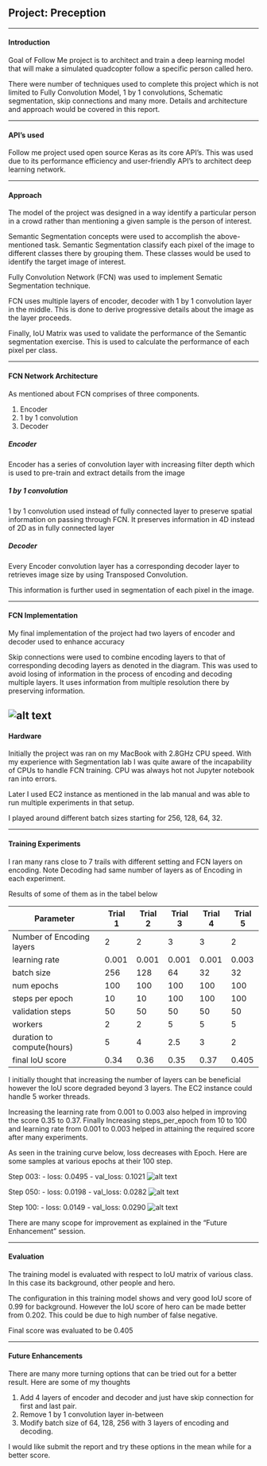 ## Project: Preception
---
[//]: # (Image References)

[fcn]: ./images/fcn.png
[epoch3]: ./images/epoch3_trainingcure_step100.png
[epoch50]: ./images/epoch50_trainingcure_step100.png
[epoch100]: ./images/epoch100_trainingcure_step100.png

#### Introduction
Goal of Follow Me project is to architect and train a deep learning model that will make a simulated quadcopter follow a specific person called hero.

There were number of techniques used to complete this project which is not limited to Fully Convolution Model, 1 by 1 convolutions, Schematic segmentation, skip connections and many more. Details and architecture and approach would be covered in this report. 

---


#### API’s used
Follow me project used open source Keras as its core API’s. This was used due to its performance efficiency and user-friendly API’s to architect deep learning network.

---


#### Approach
The model of the project was designed in a way identify a particular person in a crowd rather than mentioning a given sample is the person of interest.

Semantic Segmentation concepts were used to accomplish the above-mentioned task. Semantic Segmentation classify each pixel of the image to different classes there by grouping them. These classes would be used to identify the target image of interest.

Fully Convolution Network (FCN) was used to implement Sematic Segmentation technique. 

FCN uses multiple layers of encoder, decoder with 1 by 1 convolution layer in the middle.  This is done to derive progressive details about the image as the layer proceeds.

Finally, IoU Matrix was used to validate the performance of the Semantic segmentation exercise. This is used to calculate the performance of each pixel per class.

---


#### FCN Network Architecture
As mentioned about FCN comprises of three components.
1. Encoder
2. 1 by 1 convolution
3. Decoder

##### Encoder
Encoder has a series of convolution layer with increasing filter depth which is used to pre-train and extract details from the image

##### 1 by 1 convolution
1 by 1 convolution used instead of fully connected layer to preserve spatial information on passing through FCN. It preserves information in 4D instead of 2D as in fully connected layer

##### Decoder
Every Encoder convolution layer has a corresponding decoder layer to retrieves image size by using Transposed Convolution. 

This information is further used in segmentation of each pixel in the image.

---


#### FCN Implementation
My final implementation of the project had two layers of encoder and decoder used to enhance accuracy

Skip connections were used to combine encoding layers to that of corresponding decoding layers as denoted in the diagram. This was used to avoid losing of information in the process of encoding and decoding multiple layers. It uses information from multiple resolution there by preserving information.

![alt text][fcn]
---


#### Hardware
Initially the project was ran on my MacBook with 2.8GHz CPU speed. With my experience with Segmentation lab I was quite aware of the incapability of CPUs to handle FCN training. CPU was always hot not Jupyter notebook ran into errors.

Later I used EC2 instance as mentioned in the lab manual and was able to run multiple experiments in that setup.

I played around different batch sizes starting for 256, 128, 64, 32. 

---


#### Training Experiments
I ran many rans close to 7 trails with different setting and FCN layers on encoding. Note Decoding had same number of layers as of Encoding in each experiment.

Results of some of them as in the tabel below

Parameter                  | Trial 1 |  Trial 2    |  Trial 3   |  Trial 4   | Trial 5
---                        | ---     | ---         | ---        | ---        | ---
Number of Encoding layers  |   2     |  2          | 3          | 3          | 2
learning rate              | 0.001   | 0.001       | 0.001      | 0.001      | 0.003
batch size                 |  256    |  128        | 64         | 32         | 32
num epochs                 |  100    |  100        | 100        | 100        | 100
steps per epoch            |  10     |  10         | 100        | 100        | 100
validation steps           |  50     |  50         | 50         | 50         | 50
workers                    |  2      |  2          | 5          | 5          | 5
duration to compute(hours) |  5      |  4          | 2.5        | 3          | 2
final IoU score            |  0.34   |  0.36       | 0.35       | 0.37       | 0.405

I initially thought that increasing the number of layers can be beneficial however the IoU score degraded beyond 3 layers. The EC2 instance could handle 5 worker threads.

Increasing the learning rate from 0.001 to 0.003 also helped in improving the score 0.35 to 0.37.
Finally Increasing steps_per_epoch from 10 to 100 and learning rate from 0.001 to 0.003 helped in attaining the required score after many experiments.

As seen in the training curve below, loss decreases with Epoch.
Here are some samples at various epochs at their 100 step.

Step 003: - loss: 0.0495 - val_loss: 0.1021
![alt text][epoch3]

Step 050: - loss: 0.0198 - val_loss: 0.0282
![alt text][epoch50]

Step 100: - loss: 0.0149 - val_loss: 0.0290
![alt text][epoch100]

There are many scope for improvement as explained in the “Future Enhancement” session.

---


#### Evaluation
The training model is evaluated with respect to IoU matrix of various class. In this case its background, other people and hero.

The configuration in this training model shows and very good IoU score of 0.99 for background. However the IoU score of hero can be made better from 0.202. This could be due to high number of false negative.

Final score was evaluated to be 0.405

---


#### Future Enhancements
There are many more turning options that can be tried out for a better result. Here are some of my thoughts
1. Add 4 layers of encoder and decoder and just have skip connection for first and last pair.
2. Remove 1 by 1 convolution layer in-between
3. Modify batch size of 64, 128, 256 with 3 layers of encoding and decoding.

I would like submit the report and try these options in the mean while for a better score.
